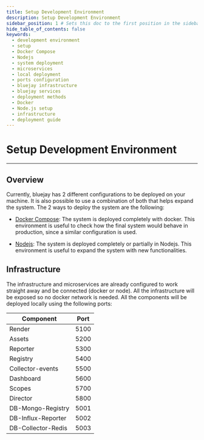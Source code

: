 ```yaml
---
title: Setup Development Environment
description: Setup Development Environment
sidebar_position: 1 # Sets this doc to the first position in the sidebar
hide_table_of_contents: false
keywords:
  - development environment
  - setup
  - Docker Compose
  - Nodejs
  - system deployment
  - microservices
  - local deployment
  - ports configuration
  - bluejay infrastructure
  - bluejay services
  - deployment methods
  - Docker
  - Node.js setup
  - infrastructure
  - deployment guide
---
```


# Setup Development Environment

---

## Overview

Currently, bluejay has 2 different configurations to be deployed on your machine. It is also possible to use a combination of both that helps expand the system. The 2 ways to deploy the system are the following:

- [Docker Compose](/development/setup-development-environment/docker-compose): The system is deployed completely with docker. This environment is useful to check how the final system would behave in production, since a similar configuration is used.

- [Nodejs](/development/setup-development-environment/nodejs/intro): The system is deployed completely or partially in Nodejs. This environment is useful to expand the system with new functionalities.

## Infrastructure

The infrastructure and microservices are already configured to work straight away and be connected (docker or node). All the infrastructure will be exposed so no docker network is needed. All the components will be deployed locally using the following ports:

| Component          | Port        |
|--------------------|-------------|
| Render             | 5100        |
| Assets             | 5200        |
| Reporter           | 5300        |
| Registry           | 5400        |
| Collector-events   | 5500        |
| Dashboard          | 5600        |
| Scopes             | 5700        |
| Director           | 5800        |
| DB-Mongo-Registry  | 5001        |
| DB-Influx-Reporter | 5002        |
| DB-Collector-Redis | 5003        |
